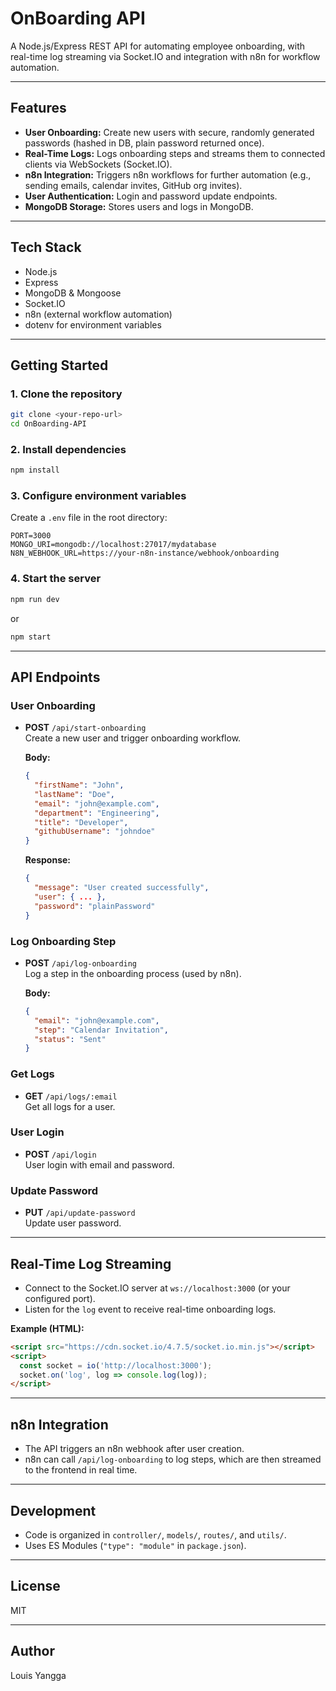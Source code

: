 # OnBoarding API

A Node.js/Express REST API for automating employee onboarding, with real-time log streaming via Socket.IO and integration with n8n for workflow automation.

---

## Features

- **User Onboarding:** Create new users with secure, randomly generated passwords (hashed in DB, plain password returned once).
- **Real-Time Logs:** Logs onboarding steps and streams them to connected clients via WebSockets (Socket.IO).
- **n8n Integration:** Triggers n8n workflows for further automation (e.g., sending emails, calendar invites, GitHub org invites).
- **User Authentication:** Login and password update endpoints.
- **MongoDB Storage:** Stores users and logs in MongoDB.

---

## Tech Stack

- Node.js
- Express
- MongoDB & Mongoose
- Socket.IO
- n8n (external workflow automation)
- dotenv for environment variables

---

## Getting Started

### 1. Clone the repository

```sh
git clone <your-repo-url>
cd OnBoarding-API
```

### 2. Install dependencies

```sh
npm install
```

### 3. Configure environment variables

Create a `.env` file in the root directory:

```
PORT=3000
MONGO_URI=mongodb://localhost:27017/mydatabase
N8N_WEBHOOK_URL=https://your-n8n-instance/webhook/onboarding
```

### 4. Start the server

```sh
npm run dev
```
or
```sh
npm start
```

---

## API Endpoints

### User Onboarding

- **POST** `/api/start-onboarding`  
  Create a new user and trigger onboarding workflow.

  **Body:**
  ```json
  {
    "firstName": "John",
    "lastName": "Doe",
    "email": "john@example.com",
    "department": "Engineering",
    "title": "Developer",
    "githubUsername": "johndoe"
  }
  ```

  **Response:**
  ```json
  {
    "message": "User created successfully",
    "user": { ... },
    "password": "plainPassword"
  }
  ```

### Log Onboarding Step

- **POST** `/api/log-onboarding`  
  Log a step in the onboarding process (used by n8n).

  **Body:**
  ```json
  {
    "email": "john@example.com",
    "step": "Calendar Invitation",
    "status": "Sent"
  }
  ```

### Get Logs

- **GET** `/api/logs/:email`  
  Get all logs for a user.

### User Login

- **POST** `/api/login`  
  User login with email and password.

### Update Password

- **PUT** `/api/update-password`  
  Update user password.

---

## Real-Time Log Streaming

- Connect to the Socket.IO server at `ws://localhost:3000` (or your configured port).
- Listen for the `log` event to receive real-time onboarding logs.

**Example (HTML):**
```html
<script src="https://cdn.socket.io/4.7.5/socket.io.min.js"></script>
<script>
  const socket = io('http://localhost:3000');
  socket.on('log', log => console.log(log));
</script>
```

---

## n8n Integration

- The API triggers an n8n webhook after user creation.
- n8n can call `/api/log-onboarding` to log steps, which are then streamed to the frontend in real time.

---

## Development

- Code is organized in `controller/`, `models/`, `routes/`, and `utils/`.
- Uses ES Modules (`"type": "module"` in `package.json`).

---

## License

MIT

---

## Author

Louis Yangga

